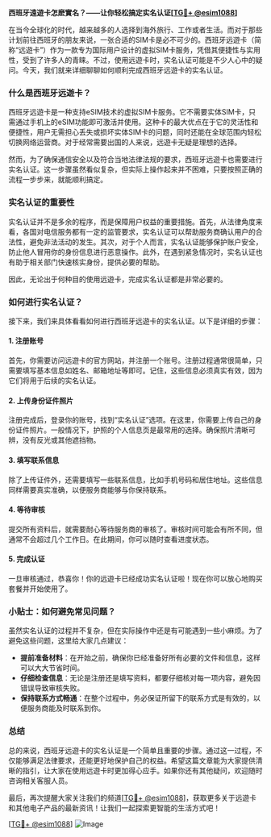 **西班牙遠遊卡怎麽實名？——让你轻松搞定实名认证[[TG💪+ @esim1088](https://t.me/s/esim1088)]**

在当今全球化的时代，越来越多的人选择到海外旅行、工作或者生活。而对于那些计划前往西班牙的朋友来说，一张合适的SIM卡是必不可少的。西班牙远遊卡（简称“远遊卡”）作为一款专为国际用户设计的虚拟SIM卡服务，凭借其便捷性与实用性，受到了许多人的青睐。不过，使用远遊卡时，实名认证可能是不少人心中的疑问。今天，我们就来详细聊聊如何顺利完成西班牙远遊卡的实名认证。

### 什么是西班牙远遊卡？

西班牙远遊卡是一种支持eSIM技术的虚拟SIM卡服务。它不需要实体SIM卡，只需通过手机上的eSIM功能即可激活并使用。这种卡的最大优点在于它的灵活性和便捷性，用户无需担心丢失或损坏实体SIM卡的问题，同时还能在全球范围内轻松切换网络运营商。对于经常需要出国的人来说，远遊卡无疑是理想的选择。

然而，为了确保通信安全以及符合当地法律法规的要求，西班牙远遊卡也需要进行实名认证。这一步骤虽然看似复杂，但实际上操作起来并不困难，只要按照正确的流程一步步来，就能顺利搞定。

### 实名认证的重要性

实名认证并不是多余的程序，而是保障用户权益的重要措施。首先，从法律角度来看，各国对电信服务都有一定的监管要求，实名认证可以帮助服务商确认用户的合法性，避免非法活动的发生。其次，对于个人而言，实名认证能够保护账户安全，防止他人冒用你的身份信息进行恶意操作。此外，在遇到紧急情况时，实名认证也有助于相关部门快速核实身份，提供必要的帮助。

因此，无论出于何种目的使用远遊卡，完成实名认证都是非常必要的。

### 如何进行实名认证？

接下来，我们来具体看看如何进行西班牙远遊卡的实名认证。以下是详细的步骤：

#### 1. 注册账号
首先，你需要访问远遊卡的官方网站，并注册一个账号。注册过程通常很简单，只需要填写基本信息如姓名、邮箱地址等即可。记住，这些信息必须真实有效，因为它们将用于后续的实名认证。

#### 2. 上传身份证件照片
注册完成后，登录你的账号，找到“实名认证”选项。在这里，你需要上传自己的身份证件照片。一般情况下，护照的个人信息页是最常用的选择。确保照片清晰可辨，没有反光或其他遮挡物。

#### 3. 填写联系信息
除了上传证件外，还需要填写一些联系信息，比如手机号码和居住地址。这些信息同样需要真实准确，以便服务商能够与你保持联系。

#### 4. 等待审核
提交所有资料后，就需要耐心等待服务商的审核了。审核时间可能会有所不同，但通常不会超过几个工作日。在此期间，你可以随时查看进度状态。

#### 5. 完成认证
一旦审核通过，恭喜你！你的远遊卡已经成功实名认证啦！现在你可以放心地购买套餐并开始使用了。

### 小贴士：如何避免常见问题？

虽然实名认证的过程并不复杂，但在实际操作中还是有可能遇到一些小麻烦。为了避免这些问题，这里给大家几点建议：

- **提前准备材料**：在开始之前，确保你已经准备好所有必要的文件和信息，这样可以大大节省时间。
- **仔细检查信息**：无论是注册还是填写资料，都要仔细核对每一项内容，避免因错误导致审核失败。
- **保持联系方式畅通**：在整个过程中，务必保证所留下的联系方式是有效的，以便服务商能及时联系到你。

### 总结

总的来说，西班牙远遊卡的实名认证是一个简单且重要的步骤。通过这一过程，不仅能够满足法律要求，还能更好地保护自己的权益。希望这篇文章能为大家提供清晰的指引，让大家在使用远遊卡时更加得心应手。如果你还有其他疑问，欢迎随时咨询相关客服人员。

最后，再次提醒大家关注我们的频道[[TG💪+ @esim1088](https://t.me/s/esim1088)]，获取更多关于远遊卡和其他电子产品的最新资讯！让我们一起探索更智能的生活方式吧！

[[TG💪+ @esim1088](https://t.me/s/esim1088)] ![Image](https://i.postimg.cc/4NQfJmqS/Snipaste-2025-05-13-00-14-12.png)